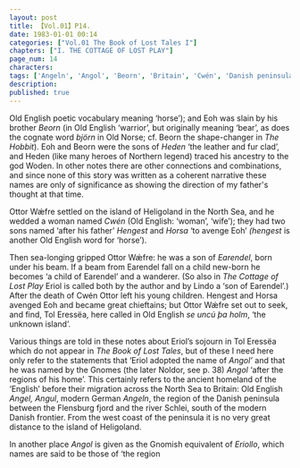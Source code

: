 ```yaml
---
layout: post
title: 【Vol.01】P14.
date: 1983-01-01 00:14
categories: ["Vol.01 The Book of Lost Tales I"]
chapters: ["I. THE COTTAGE OF LOST PLAY"]
page_num: 14
characters: 
tags: ['Angeln', 'Angol', 'Beorn', 'Britain', 'Cwén', 'Danish peninsula', 'Earendel', 'England, English', 'Eoh', 'Eriol', 'Eriollo', 'Gnomish', 'Gnome-speech', 'tongue of the Gnomes', 'Gnomes', 'Heden', 'Heligoland']
description: 
published: true
---
```


<p style="text-indent: 0;">
Old English poetic vocabulary meaning ‘horse’); and Eoh was slain by his brother <I>Beorn</I> (in Old English ‘warrior’, but originally meaning ‘bear’, as does the cognate word <I>björn</I> in Old Norse; cf. Beorn the shape-changer in <I>The Hobbit</I>). Eoh and Beorn were the sons of <I>Heden</I> ‘the leather and fur clad’, and Heden (like many heroes of Northern legend) traced his ancestry to the god Woden. In other notes there are other connections and combinations, and since none of this story was written as a coherent narrative these names are only of significance as showing the direction of my father's thought at that time.
</p>

Ottor Wǽfre settled on the island of Heligoland in the North Sea, and he wedded a woman named <I>Cwén</I> (Old English: ‘woman’, ‘wife’); they had two sons named ‘after his father’ <I>Hengest</I> and <I>Horsa</I> ‘to avenge Eoh’ <I>(hengest</I> is another Old English word for ‘horse’).

Then sea-longing gripped Ottor Wǽfre: he was a son of <I>Earendel</I>, born under his beam. If a beam from Earendel fall on a child new-born he becomes ‘a child of Earendel’ and a wanderer. (So also in <I>The Cottage of Lost Play</I> Eriol is called both by the author and by Lindo a ‘son of Earendel’.) After the death of Cwén Ottor left his young children. Hengest and Horsa avenged Eoh and became great chieftains; but Ottor Wǽfre set out to seek, and find, Tol Eressëa, here called in Old English <I>se uncú þa holm</I>, ‘the unknown island’.

Various things are told in these notes about Eriol’s sojourn in Tol Eressëa which do not appear in <I>The Book of Lost Tales</I>, but of these I need here only refer to the statements that ‘Eriol adopted the name of <I>Angol’</I> and that he was named by the Gnomes (the later Noldor, see p. 38) <I>Angol</I> ‘after the regions of his home’. This certainly refers to the ancient homeland of the ‘English’ before their migration across the North Sea to Britain: Old English <I>Angel, Angul</I>, modern German <I>Angeln</I>, the region of the Danish peninsula between the Flensburg fjord and the river Schlei, south of the modern Danish frontier. From the west coast of the peninsula it is no very great distance to the island of Heligoland.

In another place <I>Angol</I> is given as the Gnomish equivalent of <I>Eriollo</I>, which names are said to be those of ‘the region

